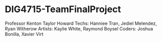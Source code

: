 # DIG4715-TeamFinalProject
Professor Kenton Taylor Howard
Techs: Hanniee Tran, Jediel Melendez, Ryan Witherow
Artists: Kaylie White, Raymond Boysel
Coders: Joshua Bonilla, Xavier Virt
